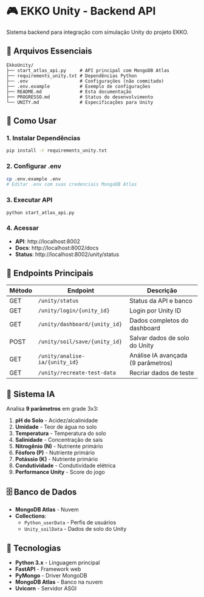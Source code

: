 # 🎮 EKKO Unity - Backend API

Sistema backend para integração com simulação Unity do projeto EKKO.

## 📁 Arquivos Essenciais

```
EkkoUnity/
├── start_atlas_api.py     # API principal com MongoDB Atlas
├── requirements_unity.txt # Dependências Python
├── .env                   # Configurações (não commitado)
├── .env.example           # Exemplo de configurações
├── README.md              # Esta documentação
├── PROGRESSO.md           # Status do desenvolvimento
└── UNITY.md               # Especificações para Unity
```

## 🚀 Como Usar

### 1. Instalar Dependências
```bash
pip install -r requirements_unity.txt
```

### 2. Configurar .env
```bash
cp .env.example .env
# Editar .env com suas credenciais MongoDB Atlas
```

### 3. Executar API
```bash
python start_atlas_api.py
```

### 4. Acessar
- **API**: http://localhost:8002
- **Docs**: http://localhost:8002/docs
- **Status**: http://localhost:8002/unity/status

## 🔗 Endpoints Principais

| Método | Endpoint | Descrição |
|--------|----------|-----------|
| GET | `/unity/status` | Status da API e banco |
| GET | `/unity/login/{unity_id}` | Login por Unity ID |
| GET | `/unity/dashboard/{unity_id}` | Dados completos do dashboard |
| POST | `/unity/soil/save/{unity_id}` | Salvar dados de solo do Unity |
| GET | `/unity/analise-ia/{unity_id}` | Análise IA avançada (9 parâmetros) |
| GET | `/unity/recreate-test-data` | Recriar dados de teste |

## 🧠 Sistema IA

Analisa **9 parâmetros** em grade 3x3:
1. **pH do Solo** - Acidez/alcalinidade
2. **Umidade** - Teor de água no solo
3. **Temperatura** - Temperatura do solo
4. **Salinidade** - Concentração de sais
5. **Nitrogênio (N)** - Nutriente primário
6. **Fósforo (P)** - Nutriente primário
7. **Potássio (K)** - Nutriente primário
8. **Condutividade** - Condutividade elétrica
9. **Performance Unity** - Score do jogo

## 🗄️ Banco de Dados

- **MongoDB Atlas** - Nuvem
- **Collections**:
  - `Python_userData` - Perfis de usuários
  - `Unity_soilData` - Dados de solo do Unity

## 🔧 Tecnologias

- **Python 3.x** - Linguagem principal
- **FastAPI** - Framework web
- **PyMongo** - Driver MongoDB
- **MongoDB Atlas** - Banco na nuvem
- **Uvicorn** - Servidor ASGI